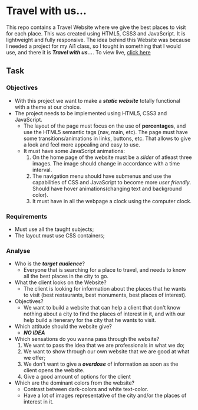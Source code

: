 # Travel with us...
This repo contains a Travel Website where we give the best places to visit for each place.  This  was created using HTML5, CSS3 and JavaScript. It is lightweight and fully responsive. 
The idea behind this Website was because I needed a project for my Ai1 class, so I tought in something that I would use, and there it is ***Travel with us...***.
To view live, [click here](http://www.diogomarques.tk/)
## Task
### Objectives
* With this project we want to make a ***static website*** totally functional with a theme at our choice.
* The project needs to be implemented using HTML5, CSS3 and JavaScript.
  * The layout of the page must focus on the use of **percentages**, and use the HTML5 semantic tags (nav, main, etc). The page must have some transitions/animations in links, buttons, etc. That allows to give a look and feel more appealing and easy to use.
  * It must have some JavaScript animations:  
	  1. On the home page of the website must be a *slider* of atleast three images. The image should change in accordance with a time interval.
	  2. The navigation menu should have submenus and use the capabilities of CSS and JavaScript to become more *user friendly*. Should have hover animations(changing text and background color).
	  3. It must have in all the webpage a clock using the computer clock.
### Requirements
* Must use all the taught subjects;
* The layout must use CSS containers;
### Analyse
* Who is the ***target audience***?
  * Everyone that is searching for a place to travel, and needs to know all the best places in the city to go.
* What the client looks on the Website?
  * The client is looking for information about the places that he wants to visit (best restaurants, best monuments, best places of interest).
* Objectives?
  * We want to build a website that can help a client that don't know nothing about a city to find the places of interest in it, and with our help build a itenerary for the city that he wants to visit. 
* Which attitude should the website give?
  * ***NO IDEA***
* Which sensations do you wanna pass through the website?
  1. We want to pass the idea that we are professionals in what we do;
  2. We want to show through our own website that we are good at what we offer;
  3. We don't want to give a ***overdose*** of information as soon as the client opens the website. 
  4. Give a good amount of options for the client
* Which are the dominant colors from the website?
  * Contrast between dark-colors and white text-color.
  * Have a lot of images representative of the city and/or the places of interest in it.
